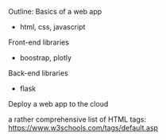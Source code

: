 
Outline:
Basics of a web app
 - html, css, javascript

Front-end libraries
 - boostrap, plotly

Back-end libraries
 - flask

Deploy a web app to the cloud


a rather comprehensive list of HTML tags: https://www.w3schools.com/tags/default.asp